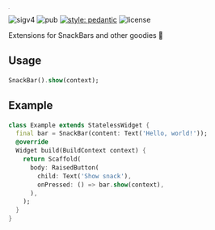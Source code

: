 <img src="https://github.com/arnemolland/snack/blob/master/assets/snack.svg" alt="snack" style="zoom:1%;float: left;" height="72" />

![sigv4](https://github.com/arnemolland/snack/workflows/Flutter%20CI/badge.svg) ![pub](https://img.shields.io/pub/v/snack.svg) [![style: pedantic](https://img.shields.io/badge/style-pedantic-9cf)](https://github.com/dart-lang/pedantic) ![license](https://img.shields.io/github/license/arnemolland/dart-dnb.svg)

Extensions for SnackBars and other goodies 🍭

## Usage

```dart
SnackBar().show(context);
```

## Example

```dart
class Example extends StatelessWidget {
  final bar = SnackBar(content: Text('Hello, world!'));
  @override
  Widget build(BuildContext context) {
    return Scaffold(
      body: RaisedButton(
        child: Text('Show snack'),
        onPressed: () => bar.show(context),
      ),
    );
  }
}
```
